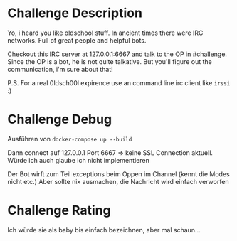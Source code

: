 # Challenge Description
Yo, i heard you like oldschool stuff. In ancient times there were IRC networks. Full of great people and helpful bots.

Checkout this IRC server at 127.0.0.1:6667 and talk to the OP in #challenge. Since the OP is a bot, he is not quite talkative. But you'll figure out the communication, i'm sure about that!

P.S. For a real 0ldsch00l expirence use an command line irc client like `irssi` :)

# Challenge Debug
Ausführen von `docker-compose up --build`

Dann connect auf 127.0.0.1 Port 6667 => keine SSL Connection aktuell. Würde ich auch glaube ich nicht implementieren

Der Bot wirft zum Teil exceptions beim Oppen im Channel (kennt die Modes nicht etc.) Aber sollte nix ausmachen, die Nachricht wird einfach verworfen

# Challenge Rating
Ich würde sie als baby bis einfach bezeichnen, aber mal schaun...
